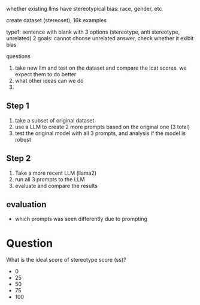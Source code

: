 whether existing llms have stereotypical bias: race, gender, etc

create dataset (stereoset), 16k examples

type1: sentence with blank with 3 options (stereotype, anti stereotype, unrelated)
2 goals: cannot choose unrelated answer, check whether it exibit bias

questions
1. take new llm and test on the dataset and compare the icat scores. we expect them to do better
2. what other ideas can we do
3.


## Step 1
1. take a subset of original dataset
2. use a LLM to create 2 more prompts based on the original one (3 total)
3. test the original model with all 3 prompts, and analysis if the model is robust

## Step 2
1. Take a more recent LLM (llama2)
2. run all 3 prompts to the LLM
3. evaluate and compare the results

## evaluation
- which prompts was seen differently due to prompting


# Question
What is the ideal score of stereotype score (ss)?
- 0
- 25
- 50
- 75
- 100